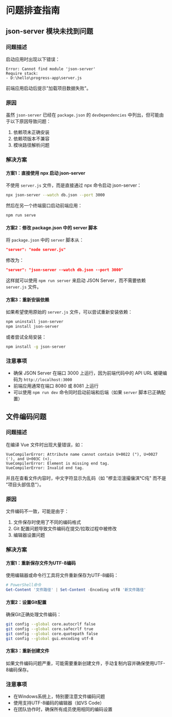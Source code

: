 # 问题排查指南

## json-server 模块未找到问题

### 问题描述

启动应用时出现以下错误：

```
Error: Cannot find module 'json-server'
Require stack:
- D:\hello\progress-app\server.js
```

前端应用启动后提示"加载项目数据失败"。

### 原因

虽然 `json-server` 已经在 `package.json` 的 `devDependencies` 中列出，但可能由于以下原因导致问题：

1. 依赖项未正确安装
2. 依赖项版本不兼容
3. 模块路径解析问题

### 解决方案

#### 方案1：直接使用 npx 启动 json-server

不使用 `server.js` 文件，而是直接通过 npx 命令启动 json-server：

```bash
npx json-server --watch db.json --port 3000
```

然后在另一个终端窗口启动前端应用：

```bash
npm run serve
```

#### 方案2：修改 package.json 中的 server 脚本

将 `package.json` 中的 `server` 脚本从：

```json
"server": "node server.js"
```

修改为：

```json
"server": "json-server --watch db.json --port 3000"
```

这样就可以使用 `npm run server` 来启动 JSON Server，而不需要依赖 `server.js` 文件。

#### 方案3：重新安装依赖

如果希望使用原始的 `server.js` 文件，可以尝试重新安装依赖：

```bash
npm uninstall json-server
npm install json-server
```

或者尝试全局安装：

```bash
npm install -g json-server
```

### 注意事项

- 确保 JSON Server 在端口 3000 上运行，因为前端代码中的 API URL 被硬编码为 `http://localhost:3000`
- 前端应用通常在端口 8080 或 8081 上运行
- 可以使用 `npm run dev` 命令同时启动前端和后端（如果 `server` 脚本已正确配置）

## 文件编码问题

### 问题描述

在编译 Vue 文件时出现大量错误，如：

```
VueCompilerError: Attribute name cannot contain U+0022 ("), U+0027 ('), and U+003C (<).
VueCompilerError: Element is missing end tag.
VueCompilerError: Invalid end tag.
```

并且在查看文件内容时，中文字符显示为乱码（如 "椤圭洰澶撮儴淇℃伅" 而不是 "项目头部信息"）。

### 原因

文件编码不一致，可能是由于：
1. 文件保存时使用了不同的编码格式
2. Git 配置问题导致文件编码在提交/拉取过程中被修改
3. 编辑器设置问题

### 解决方案

#### 方案1：重新保存文件为UTF-8编码

使用编辑器或命令行工具将文件重新保存为UTF-8编码：

```powershell
# PowerShell命令
Get-Content '文件路径' | Set-Content -Encoding utf8 '新文件路径'
```

#### 方案2：设置Git配置

确保Git正确处理文件编码：

```bash
git config --global core.autocrlf false
git config --global core.safecrlf true
git config --global core.quotepath false
git config --global gui.encoding utf-8
```

#### 方案3：重新创建文件

如果文件编码问题严重，可能需要重新创建文件，手动复制内容并确保使用UTF-8编码保存。

### 注意事项

- 在Windows系统上，特别要注意文件编码问题
- 使用支持UTF-8编码的编辑器（如VS Code）
- 在团队协作时，确保所有成员使用相同的编码设置
